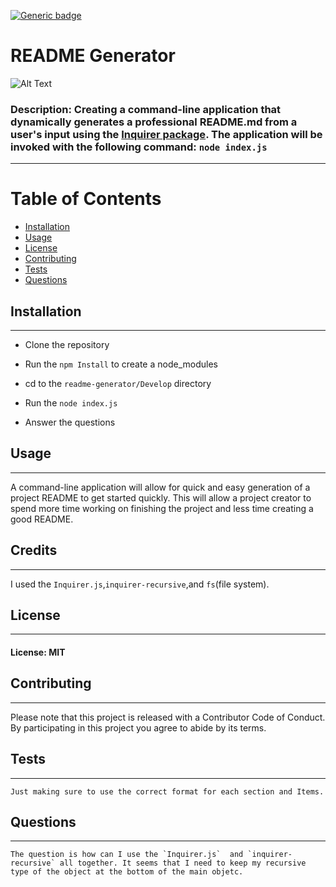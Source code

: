 [![Generic badge](https://img.shields.io/badge/License-MIT-<COLOR>.svg)](https://en.wikipedia.org/wiki/MIT_License)
  
  # README Generator

 ![Alt Text](https://media.giphy.com/media/TjRfQQx1SbaWfElPwx/giphy.gif)
  
  ### **Description:** Creating a command-line application that dynamically generates a professional README.md from a user's input using the [Inquirer package](https://www.npmjs.com/package/inquirer). The application will be invoked with the following command: `node index.js`


  ---

  # Table of Contents

 * [Installation](#installation)
 * [Usage](#usage)
 * [License](#license)
 * [Contributing](#contributing)
 * [Tests](#tests)
 * [Questions](#questions)
 
 ## Installation
---
* Clone the repository

 * Run the `npm Install` to create a node_modules 
 * cd to the `readme-generator/Develop` directory 
 * Run the `node index.js ` 
 * Answer the questions

## Usage
---

A command-line application will allow for quick and easy generation of a project README to get started quickly. This will allow a project creator to spend more time working on finishing the project and less time creating a good README.

## Credits
---
I used the `Inquirer.js`,`inquirer-recursive`,and `fs`(file system).

## License
---
#### License: MIT


## Contributing
---
Please note that this project is released with a Contributor Code of Conduct. By participating in this project you agree to abide by its terms.

## Tests
---

```
Just making sure to use the correct format for each section and Items.
```

## Questions
---
```
The question is how can I use the `Inquirer.js`  and `inquirer-recursive` all together. It seems that I need to keep my recursive type of the object at the bottom of the main objetc.
```

  
